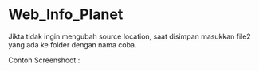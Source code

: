 # Web_Info_Planet
Jikta tidak ingin mengubah source location, saat disimpan masukkan file2 yang ada ke folder dengan nama coba.

Contoh Screenshoot :
